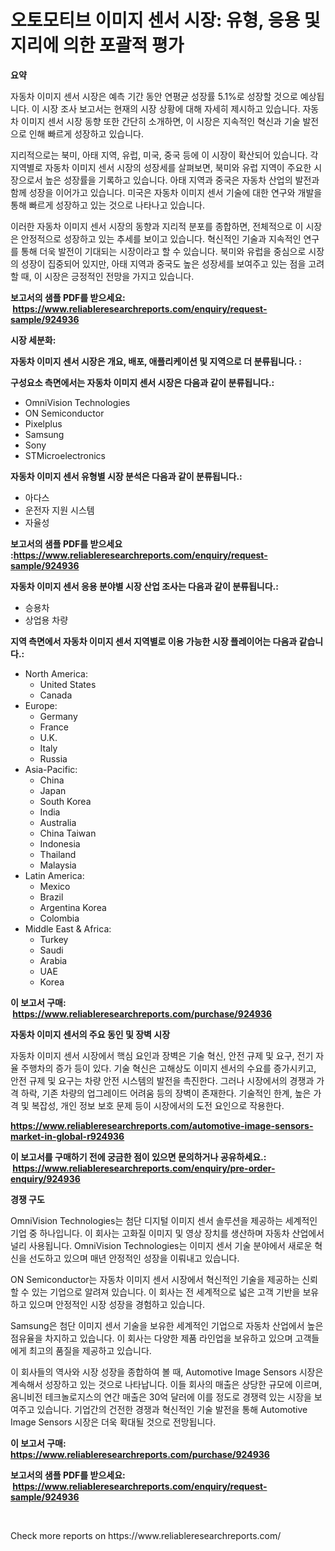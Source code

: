 <p><h1>오토모티브 이미지 센서 시장: 유형, 응용 및 지리에 의한 포괄적 평가</h1></p><p><strong>요약</strong></p>
<p><p>자동차 이미지 센서 시장은 예측 기간 동안 연평균 성장률 5.1%로 성장할 것으로 예상됩니다. 이 시장 조사 보고서는 현재의 시장 상황에 대해 자세히 제시하고 있습니다. 자동차 이미지 센서 시장 동향 또한 간단히 소개하면, 이 시장은 지속적인 혁신과 기술 발전으로 인해 빠르게 성장하고 있습니다.</p><p>지리적으로는 북미, 아태 지역, 유럽, 미국, 중국 등에 이 시장이 확산되어 있습니다. 각 지역별로 자동차 이미지 센서 시장의 성장세를 살펴보면, 북미와 유럽 지역이 주요한 시장으로서 높은 성장률을 기록하고 있습니다. 아태 지역과 중국은 자동차 산업의 발전과 함께 성장을 이어가고 있습니다. 미국은 자동차 이미지 센서 기술에 대한 연구와 개발을 통해 빠르게 성장하고 있는 것으로 나타나고 있습니다.</p><p>이러한 자동차 이미지 센서 시장의 동향과 지리적 분포를 종합하면, 전체적으로 이 시장은 안정적으로 성장하고 있는 추세를 보이고 있습니다. 혁신적인 기술과 지속적인 연구를 통해 더욱 발전이 기대되는 시장이라고 할 수 있습니다. 북미와 유럽을 중심으로 시장의 성장이 집중되어 있지만, 아태 지역과 중국도 높은 성장세를 보여주고 있는 점을 고려할 때, 이 시장은 긍정적인 전망을 가지고 있습니다.</p></p>
<p><strong>보고서의 샘플 PDF를 받으세요: &nbsp;<a href="https://www.reliableresearchreports.com/enquiry/request-sample/924936">https://www.reliableresearchreports.com/enquiry/request-sample/924936</a></strong></p>
<p><strong>시장 세분화:</strong></p>
<p><strong> 자동차 이미지 센서 시장은 개요, 배포, 애플리케이션 및 지역으로 더 분류됩니다. :</strong></p>
<p><strong>구성요소 측면에서는 자동차 이미지 센서 시장은 다음과 같이 분류됩니다.:</strong></p>
<p><ul><li>OmniVision Technologies</li><li>ON Semiconductor</li><li>Pixelplus</li><li>Samsung</li><li>Sony</li><li>STMicroelectronics</li></ul></p>
<p><strong> 자동차 이미지 센서 유형별 시장 분석은 다음과 같이 분류됩니다.:</strong></p>
<p><ul><li>아다스</li><li>운전자 지원 시스템</li><li>자율성</li></ul></p>
<p><strong>보고서의 샘플 PDF를 받으세요 :<a href="https://www.reliableresearchreports.com/enquiry/request-sample/924936">https://www.reliableresearchreports.com/enquiry/request-sample/924936</a></strong></p>
<p><strong> 자동차 이미지 센서 응용 분야별 시장 산업 조사는 다음과 같이 분류됩니다.:</strong></p>
<p><ul><li>승용차</li><li>상업용 차량</li></ul></p>
<p><strong>지역 측면에서 자동차 이미지 센서 지역별로 이용 가능한 시장 플레이어는 다음과 같습니다.:</strong></p>
<p><ul>
    <li>
        North America:
        <ul>
            <li>United States</li>
            <li>Canada</li>
        </ul>
    </li>
    <li>
        Europe:
        <ul>
            <li>Germany</li>
            <li>France</li>
            <li>U.K.</li>
            <li>Italy</li>
            <li>Russia</li>
        </ul>
    </li>
    <li>
        Asia-Pacific:
        <ul>
            <li>China</li>
            <li>Japan</li>
            <li>South Korea</li>
            <li>India</li>
            <li>Australia</li>
            <li>China Taiwan</li>
            <li>Indonesia</li>
            <li>Thailand</li>
            <li>Malaysia</li>
        </ul>
    </li>
    <li>
        Latin America:
        <ul>
            <li>Mexico</li>
            <li>Brazil</li>
            <li>Argentina Korea</li>
            <li>Colombia</li>
        </ul>
    </li>
    <li>
        Middle East & Africa:
        <ul>
            <li>Turkey</li>
            <li>Saudi</li>
            <li>Arabia</li>
            <li>UAE</li>
            <li>Korea</li>
        </ul>
    </li>
    </ul></p>
<p><strong>이 보고서 구매: &nbsp;<a href="https://www.reliableresearchreports.com/purchase/924936">https://www.reliableresearchreports.com/purchase/924936</a></strong></p>
<p><strong>자동차 이미지 센서의 주요 동인 및 장벽 시장</strong></p>
<p><p>자동차 이미지 센서 시장에서 핵심 요인과 장벽은 기술 혁신, 안전 규제 및 요구, 전기 자율 주행차의 증가 등이 있다. 기술 혁신은 고해상도 이미지 센서의 수요를 증가시키고, 안전 규제 및 요구는 차량 안전 시스템의 발전을 촉진한다. 그러나 시장에서의 경쟁과 가격 하락, 기존 차량의 업그레이드 어려움 등의 장벽이 존재한다. 기술적인 한계, 높은 가격 및 복잡성, 개인 정보 보호 문제 등이 시장에서의 도전 요인으로 작용한다.</p></p>
<p><strong><a href="https://www.reliableresearchreports.com/automotive-image-sensors-market-in-global-r924936">https://www.reliableresearchreports.com/automotive-image-sensors-market-in-global-r924936</a></strong></p>
<p><strong>이 보고서를 구매하기 전에 궁금한 점이 있으면 문의하거나 공유하세요.: &nbsp;<a href="https://www.reliableresearchreports.com/enquiry/pre-order-enquiry/924936">https://www.reliableresearchreports.com/enquiry/pre-order-enquiry/924936</a></strong></p>
<p><strong>경쟁 구도</strong></p>
<p><p>OmniVision Technologies는 첨단 디지털 이미지 센서 솔루션을 제공하는 세계적인 기업 중 하나입니다. 이 회사는 고화질 이미지 및 영상 장치를 생산하며 자동차 산업에서 널리 사용됩니다. OmniVision Technologies는 이미지 센서 기술 분야에서 새로운 혁신을 선도하고 있으며 매년 안정적인 성장을 이뤄내고 있습니다.</p><p>ON Semiconductor는 자동차 이미지 센서 시장에서 혁신적인 기술을 제공하는 신뢰할 수 있는 기업으로 알려져 있습니다. 이 회사는 전 세계적으로 넓은 고객 기반을 보유하고 있으며 안정적인 시장 성장을 경험하고 있습니다.</p><p>Samsung은 첨단 이미지 센서 기술을 보유한 세계적인 기업으로 자동차 산업에서 높은 점유율을 차지하고 있습니다. 이 회사는 다양한 제품 라인업을 보유하고 있으며 고객들에게 최고의 품질을 제공하고 있습니다.</p><p>이 회사들의 역사와 시장 성장을 종합하여 볼 때, Automotive Image Sensors 시장은 계속해서 성장하고 있는 것으로 나타납니다. 이들 회사의 매출은 상당한 규모에 이르며, 옴니비전 테크놀로지스의 연간 매출은 30억 달러에 이를 정도로 경쟁력 있는 시장을 보여주고 있습니다. 기업간의 건전한 경쟁과 혁신적인 기술 발전을 통해 Automotive Image Sensors 시장은 더욱 확대될 것으로 전망됩니다.</p></p>
<p><strong>이 보고서 구매: &nbsp; <a href="https://www.reliableresearchreports.com/purchase/924936">https://www.reliableresearchreports.com/purchase/924936</a></strong></p>
<p><strong>보고서의 샘플 PDF를 받으세요: &nbsp;<a href="https://www.reliableresearchreports.com/enquiry/request-sample/924936">https://www.reliableresearchreports.com/enquiry/request-sample/924936</a></strong><strong></strong></p>
<p>&nbsp;</p>
<p>Check more reports on https://www.reliableresearchreports.com/</p>